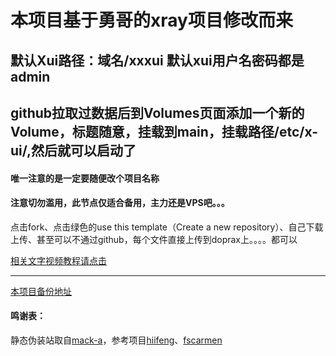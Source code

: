 # 本项目基于勇哥的xray项目修改而来
## 默认Xui路径：域名/xxxui  默认xui用户名密码都是admin
## github拉取过数据后到Volumes页面添加一个新的Volume，标题随意，挂载到main，挂载路径/etc/x-ui/,然后就可以启动了


#### 唯一注意的是一定要随便改个项目名称

#### 注意切勿滥用，此节点仅适合备用，主力还是VPS吧。。。

点击fork、点击绿色的use this template（Create a new repository）、自己下载上传、甚至可以不通过github，每个文件直接上传到doprax上。。。。都可以

[相关文字视频教程请点击](https://ygkkk.blogspot.com/2023/01/doprax-xray-v2ray-cdn.html)

---------------------------------------------------------------------------------------

[本项目备份地址](https://gitlab.com/zyzh666/doprax-xui)
#### 鸣谢表：
静态伪装站取自[mack-a](https://github.com/mack-a/v2ray-agent)，参考项目[hiifeng](https://github.com/hiifeng/V2ray-for-Doprax)、[fscarmen](https://github.com/fscarmen2/V2-for-Doprax)


